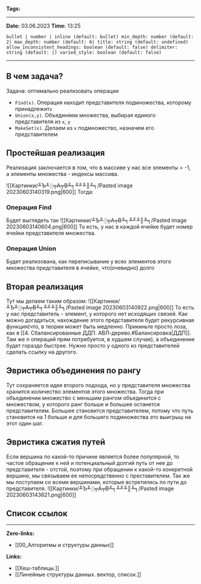 **Tags:** 
____
**Date:** 03.06.2023
**Time:** 13:25
```toc style:
bullet | number | inline (default: bullet) min_depth: number (default: 2) max_depth: number (default: 6) title: string (default: undefined) allow_inconsistent_headings: boolean (default: false) delimiter: string (default: |) varied_style: boolean (default: false)
```
____
## В чем задача?
Задача: оптимально реализовать операции
+ `Find(x)`. Операция находит представителя подмножества, которому принадлежит`x`
+ `Union(x,y)`. Объединяем множества, выбирая единого представителя из `x`, `y`
+ `MakeSet(x)`. Делаем из `x` подмножество, назначем его представителем


## Простейшая реализация
Реализация заключается в том, что в массиве у нас все элементы = -1, а элементы множества - индексы массива.

![[Картинки/╨Ъ╨░╤А╤В╨╕╨╜╨║╨╕/Pasted image 20230603140319.png|600]]
Тогда:
### Операция Find
Будет выглядеть так
![[Картинки/╨Ъ╨░╤А╤В╨╕╨╜╨║╨╕/Pasted image 20230603140604.png|600]]
То есть, у нас в каждой ячейке будет номер ячейки представителя множества.

### Операция Union
Будет реализована, как переписывание у всех элементов этого множества представителя в ячейке, что(очевидно) долго

## Вторая реализация
Тут мы делаем таким образом:
![[Картинки/╨Ъ╨░╤А╤В╨╕╨╜╨║╨╕/Pasted image 20230603140922.png|600]]
То есть у нас представитель - элемент, у которого нет исходящих связей.
Как можно догадаться, нахождение этого представителя будет рекурсивная функция(что, в теории может быть медленно. Прикиньте просто лоза, как в [[4. Сбалансированные ДДП. АВЛ-дерево.#Балансировка|ДДП]]. Там же n операций прям потребуется, в худшем случае), а объединение будет гораздо быстрее. Нужно просто у одного из представителей сделать ссылку на другого.


## Эвристика объединения по рангу
Тут сохраняется идея второго подхода, но у представителя множества хранится количество элементов этого множества. Тогда при объединении множество с меньшим рангом объединится с множеством, у которого ранг больше и большее останется представителем. Большее становится представителем, потому что путь становится на 1 больше и для большего подмножества это выигрыш на этот один шаг.

## Эвристика сжатия путей
Если вершина по какой-то причине является более популярной, то частое обращение к ней и потенциальный долгий путь от нее до представителя - отстой, поэтому при обращении к какой-то конкретной вершине, мы связываем ее непосредственно с преставителем. Так же мы поступаем со всеми вершинами, которые встретились по пути до представителя.
![[Картинки/╨Ъ╨░╤А╤В╨╕╨╜╨║╨╕/Pasted image 20230603143621.png|600]]
## Список ссылок
____
**Zero-links:**
+ [[00_Алгоритмы и структуры данных]]

**Links:**
+ [[Хеш-таблицы.]]
+ [[Линейные структуры данных. вектор, список.]]